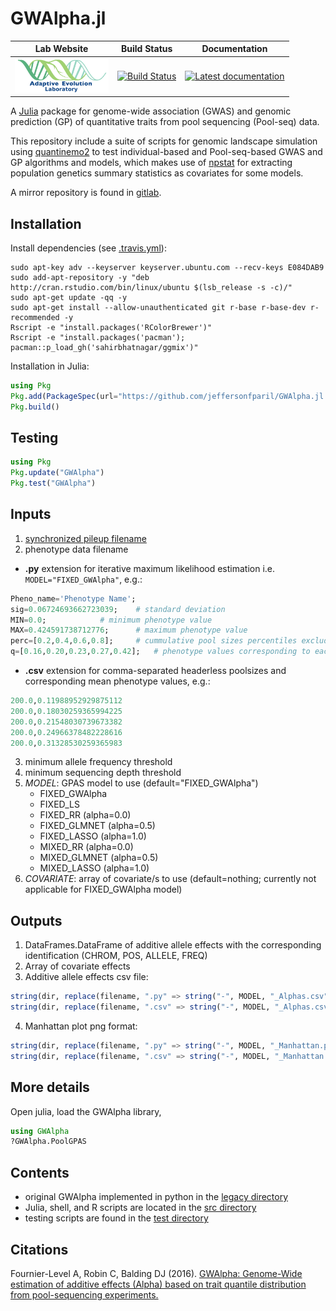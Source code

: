 # GWAlpha.jl

|                                                          **Lab Website**                                                          |                                                            **Build Status**                                                             |                                                                             **Documentation**                                                                             |
|:---------------------------------------------------------------------------------------------------------------------------------:|:---------------------------------------------------------------------------------------------------------------------------------------:|:-------------------------------------------------------------------------------------------------------------------------------------------------------------------------:|
| <a href="https://adaptive-evolution.biosciences.unimelb.edu.au/"><img src="misc/Adaptive Evolution Logo mod.png" width="150"></a> | [![Build Status](https://travis-ci.com/jeffersonfparil/GWAlpha.jl.svg?branch=master)](https://travis-ci.com/jeffersonfparil/GWAlpha.jl) | <a href="https://github.com/jeffersonfparil/GWAlpha.jl/wiki" target="_blank"><img src="https://img.shields.io/badge/docs-latest-blue.svg" alt="Latest documentation"></a> |

<!--- [![CircleCI](https://circleci.com/gh/jeffersonfparil/GWAlpha.svg?style=shield)](https://circleci.com/gh/jeffersonfparil/GWAlpha) --->

A [Julia](https://julialang.org/downloads/) package for genome-wide association (GWAS) and genomic prediction (GP) of quantitative traits from pool sequencing (Pool-seq) data.

This repository include a suite of scripts for genomic landscape simulation using [quantinemo2](https://github.com/jgx65/quantinemo) to test individual-based and Pool-seq-based GWAS and GP algorithms and models, which makes use of [npstat](https://github.com/lucaferretti/npstat) for extracting population genetics summary statistics as covariates for some models.

A mirror repository is found in [gitlab](https://gitlab.com/jeffersonfparil/genomic_prediction).

## Installation
Install dependencies (see [.travis.yml](https://github.com/jeffersonfparil/GWAlpha.jl/tree/master/.travis.yml)):
```shell
sudo apt-key adv --keyserver keyserver.ubuntu.com --recv-keys E084DAB9
sudo add-apt-repository -y "deb http://cran.rstudio.com/bin/linux/ubuntu $(lsb_release -s -c)/"
sudo apt-get update -qq -y
sudo apt-get install --allow-unauthenticated git r-base r-base-dev r-recommended -y
Rscript -e "install.packages('RColorBrewer')"
Rscript -e "install.packages('pacman'); pacman::p_load_gh('sahirbhatnagar/ggmix')"
```
Installation in Julia:
```julia
using Pkg
Pkg.add(PackageSpec(url="https://github.com/jeffersonfparil/GWAlpha.jl.git", rev="master"))
Pkg.build()
```

## Testing
```julia
using Pkg
Pkg.update("GWAlpha")
Pkg.test("GWAlpha")
```

## Inputs

1. [synchronized pileup filename](https://sourceforge.net/p/popoolation2/wiki/Manual/)
2. phenotype data filename
- **.py** extension for iterative maximum likelihood estimation i.e. `MODEL="FIXED_GWAlpha"`, e.g.:
```julia
Pheno_name='Phenotype Name';
sig=0.06724693662723039;	# standard deviation
MIN=0.0;			# minimum phenotype value
MAX=0.424591738712776;		# maximum phenotype value
perc=[0.2,0.4,0.6,0.8];		# cummulative pool sizes percentiles excluding the last pool
q=[0.16,0.20,0.23,0.27,0.42];	# phenotype values corresponding to each percentile
```
- **.csv** extension for comma-separated headerless poolsizes and corresponding mean phenotype values, e.g.:
```julia
200.0,0.11988952929875112
200.0,0.18030259365994225
200.0,0.21548030739673382
200.0,0.24966378482228616
200.0,0.31328530259365983
```
3. minimum allele frequency threshold
4. minimum sequencing depth threshold
5. *MODEL*: GPAS model to use (default="FIXED_GWAlpha")
	- FIXED_GWAlpha
	- FIXED_LS
	- FIXED_RR (alpha=0.0)
	- FIXED_GLMNET (alpha=0.5)
	- FIXED_LASSO (alpha=1.0)
	- MIXED_RR (alpha=0.0)
	- MIXED_GLMNET (alpha=0.5)
	- MIXED_LASSO (alpha=1.0)
6. *COVARIATE*: array of covariate/s to use (default=nothing; currently not applicable for FIXED_GWAlpha model)

## Outputs

1. DataFrames.DataFrame of additive allele effects with the corresponding identification (CHROM, POS, ALLELE, FREQ)
2. Array of covariate effects
3. Additive allele effects csv file:
```julia
string(dir, replace(filename, ".py" => string("-", MODEL, "_Alphas.csv"))) ### or...
string(dir, replace(filename, ".csv" => string("-", MODEL, "_Alphas.csv")))
```
4. Manhattan plot png format:
```julia
string(dir, replace(filename, ".py" => string("-", MODEL, "_Manhattan.png"))) ### or...
string(dir, replace(filename, ".csv" => string("-", MODEL, "_Manhattan.png")))
```

## More details

Open julia, load the GWAlpha library,
```julia
using GWAlpha
?GWAlpha.PoolGPAS
```

## Contents

- original GWAlpha implemented in python in the [legacy directory](https://github.com/jeffersonfparil/GWAlpha.jl/tree/master/legacy)
- Julia, shell, and R scripts are located in the [src directory](https://github.com/jeffersonfparil/GWAlpha.jl/tree/master/src)
- testing scripts are found in the [test directory](https://github.com/jeffersonfparil/GWAlpha.jl/tree/master/test)

## Citations

Fournier-Level A, Robin C, Balding DJ (2016). [GWAlpha: Genome-Wide estimation of additive effects (Alpha) based on trait quantile distribution from pool-sequencing experiments.](https://doi.org/10.1093/bioinformatics/btw805)

